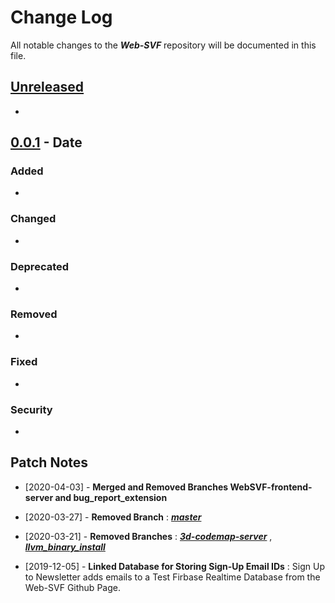 # Change Log

All notable changes to the ***Web-SVF*** repository will be documented in this file.

## [Unreleased]

- 

## [0.0.1] - Date
### Added
- 
### Changed
- 
### Deprecated
- 
### Removed
- 
### Fixed
- 
### Security
- 

## Patch Notes

- [2020-04-03] - **Merged and Removed Branches WebSVF-frontend-server and bug_report_extension** 

- [2020-03-27] - **Removed Branch** :
[***master***](https://docs.google.com/uc?export=download&id=1iAoCApwVEGajNFXaUmLMclrSs5AjnrLE)

- [2020-03-21] - **Removed Branches** : 
[***3d-codemap-server***](https://docs.google.com/uc?export=download&id=1SXbdeUj8KWGpz6FBztOOye2-UXBjSC3Q) , [***llvm_binary_install***](https://docs.google.com/uc?export=download&id=14wzusP0aTkkIBtH9S4TQSjiNhH9K8JZ5)

- [2019-12-05] - **Linked Database for Storing Sign-Up Email IDs** :  Sign Up to Newsletter adds emails to a Test Firbase Realtime Database from the Web-SVF Github Page.


[Unreleased]: Link
[0.0.1]: Link

